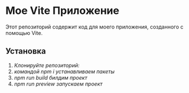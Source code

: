 # Мое Vite Приложение

Этот репозиторий содержит код для моего приложения, созданного с помощью Vite.

## Установка

1. *Клонируйте репозиторий:*
2. *командой npm i устанавливаем пакеты*
3. *npm run build билдим проект*
4. *npm run preview запускаем проект*
